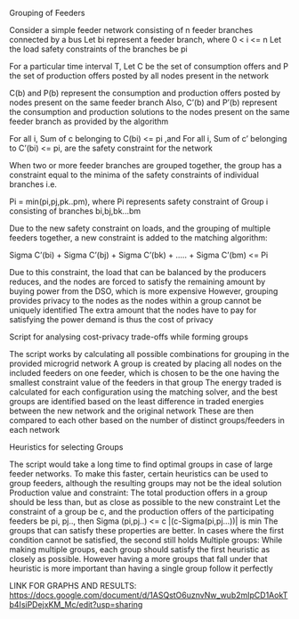 Grouping of Feeders

Consider a simple feeder network consisting of n feeder branches connected by a bus
Let bi represent a feeder branch, where 0 < i <= n
Let the load safety constraints of the branches be pi

For a particular time interval T,
Let C be the set of consumption offers and P the set of production offers posted by all nodes present in the network

C(b) and P(b) represent the consumption and production offers posted by nodes present on the same feeder branch
Also, C’(b) and P’(b) represent the consumption and production solutions to the nodes present on the same feeder branch as provided by the algorithm

For all i, Sum of c belonging to C(bi) <= pi ,and 
For all i, Sum of c’ belonging to C’(bi) <= pi,  are the safety constraint for the network

When two or more feeder branches are grouped together, the group has a constraint equal to the minima of the safety constraints of individual branches i.e.

Pi = min(pi,pj,pk..pm), where Pi represents safety constraint of Group i consisting of branches bi,bj,bk...bm

Due to the new safety constraint on loads, and the grouping of multiple feeders together, a new constraint is added to the matching algorithm:

Sigma C’(bi) + Sigma C’(bj) + Sigma C’(bk) + ….. + Sigma C’(bm) <= Pi

Due to this constraint, the load that can be balanced by the producers reduces, and the nodes are forced to satisfy the remaining amount by buying power from the DSO, which is more expensive
However, grouping provides privacy to the nodes as the nodes within a group cannot be uniquely identified
The extra amount that the nodes have to pay for satisfying the power demand is thus the cost of privacy


Script for analysing cost-privacy trade-offs while forming groups

The script works by calculating all possible combinations for grouping in the provided microgrid network
A group is created by placing all nodes on the included feeders on one feeder, which is chosen to be the one having the smallest constraint value of the feeders in that group
The energy traded is calculated for each configuration using the matching solver, and the best groups are identified based on the least difference in traded energies between the new network and the original network
These are then compared to each other based on the number of distinct groups/feeders in each network

Heuristics for selecting Groups

The script would take a long time to find optimal groups in case of large feeder networks. To make this faster, certain heuristics can be used to group feeders, although the resulting groups may not be the ideal solution
Production value and constraint: The total production offers in a group should be less than, but as close as possible to the new constraint
Let the constraint of a group be c, and the production offers of the participating feeders be pi, pj.., then
Sigma (pi,pj..) <= c
|(c-Sigma(pi,pj…))| is min
The groups that can satisfy these properties are better. In cases where the first condition cannot be satisfied, the second still holds 
Multiple groups: While making multiple groups, each group should satisfy the first heuristic as closely as possible. However having a more groups that fall under that heuristic is more important than having a single group follow it perfectly



LINK FOR GRAPHS AND RESULTS:
https://docs.google.com/document/d/1ASQstO6uznvNw_wub2mIpCD1AokTb4IsiPDejxKM_Mc/edit?usp=sharing
